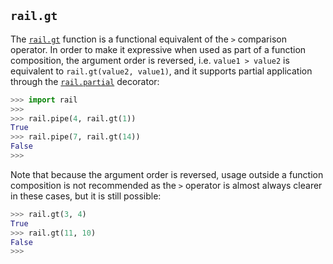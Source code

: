 ## `rail.gt`

The [`rail.gt`](#railgt) function is a functional equivalent of the `>` comparison operator. In order to make it expressive when used as part of a function composition, the argument order is reversed, i.e. `value1 > value2` is equivalent to `rail.gt(value2, value1)`, and it supports partial application through the [`rail.partial`](./rail.partial.md#railpartial) decorator:

```python
>>> import rail
>>>
>>> rail.pipe(4, rail.gt(1))
True
>>> rail.pipe(7, rail.gt(14))
False
>>>
```

Note that because the argument order is reversed, usage outside a function composition is not recommended as the `>` operator is almost always clearer in these cases, but it is still possible:

```python
>>> rail.gt(3, 4)
True
>>> rail.gt(11, 10)
False
>>>
```
